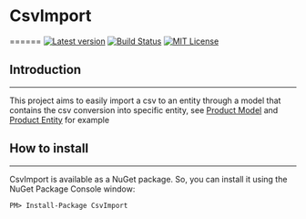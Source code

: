 # CsvImport
======
[![Latest version](https://img.shields.io/nuget/v/csvimport.svg)](https://www.nuget.org/packages?q=csvimport) [![Build Status](https://travis-ci.org/pkshetlie/CsvImport.svg?branch=master)](https://travis-ci.org/pkshetlie/CsvImport) [![MIT  License](https://img.shields.io/badge/license-MIT-blue.svg)](http://www.gnu.org/licenses/lgpl-3.0.html)

## Introduction
------------
This project aims to easily import a csv to an entity through a model that contains the csv conversion into specific entity, see [Product Model](https://github.com/pkshetlie/CsvImport/blob/master/CsvImport/CsvImportTest/Examples/CsvModels/Product.cs) and [Product Entity](https://github.com/pkshetlie/CsvImport/blob/master/CsvImport/CsvImportTest/Examples/EF/Entities/Product.cs) for example

## How to install
------------
CsvImport is available as a NuGet package. So, you can install it using the NuGet Package Console window:
```
PM> Install-Package CsvImport
```
